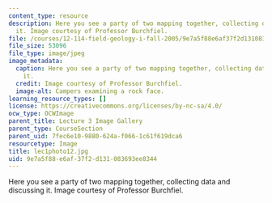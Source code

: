 ```yaml
---
content_type: resource
description: Here you see a party of two mapping together, collecting data and discussing
  it. Image courtesy of Professor Burchfiel.
file: /courses/12-114-field-geology-i-fall-2005/9e7a5f88e6af37f2d131083693ee8344_lec1photo12.jpg
file_size: 53096
file_type: image/jpeg
image_metadata:
  caption: Here you see a party of two mapping together, collecting data and discussing
    it.
  credit: Image courtesy of Professor Burchfiel.
  image-alt: Campers examining a rock face.
learning_resource_types: []
license: https://creativecommons.org/licenses/by-nc-sa/4.0/
ocw_type: OCWImage
parent_title: Lecture 3 Image Gallery
parent_type: CourseSection
parent_uid: 7fec6e10-9880-624a-f066-1c61f619dca6
resourcetype: Image
title: lec1photo12.jpg
uid: 9e7a5f88-e6af-37f2-d131-083693ee8344
---
```

Here you see a party of two mapping together, collecting data and discussing it. Image courtesy of Professor Burchfiel.